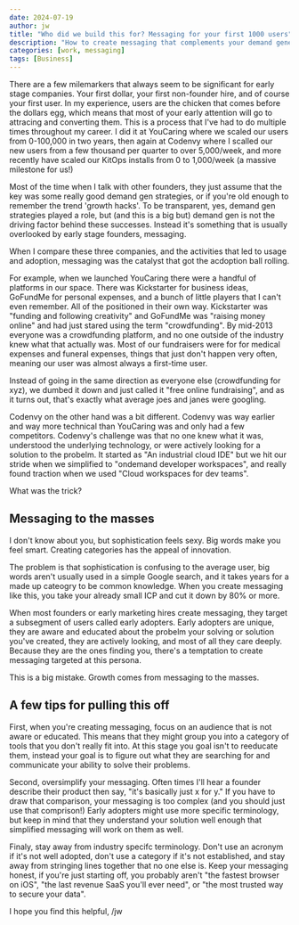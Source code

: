 ```yaml
---
date: 2024-07-19
author: jw
title: "Who did we build this for? Messaging for your first 1000 users"
description: "How to create messaging that complements your demand generation strategies"
categories: [work, messaging]
tags: [Business]
---
```


There are a few milemarkers that always seem to be significant for early stage companies. Your first dollar, your first non-founder hire, and of course your first user. In my experience, users are the chicken that comes before the dollars egg, which means that most of your early attention will go to attracing and converting them. This is a process that I've had to do multiple times throughout my career. I did it at YouCaring where we scaled our users from 0-100,000 in two years, then again at Codenvy where I scalled our new users from a few thousand per quarter to over 5,000/week, and more recently have scaled our KitOps installs from 0 to 1,000/week (a massive milestone for us!)

Most of the time when I talk with other founders, they just assume that the key was some really good demand gen strategies, or if you're old enough to remember the trend 'growth hacks'. To be transparent, yes, demand gen strategies played a role, but (and this is a big but) demand gen is not the driving factor behind these successes. Instead it's something that is usually overlooked by early stage founders, messaging.

When I compare these three companies, and the activities that led to usage and adoption, messaging was the catalyst that got the acdoption ball rolling. 

For example, when we launched YouCaring there were a handful of platforms in our space. There was Kickstarter for business ideas, GoFundMe for personal expenses, and a bunch of little players that I can't even remember. All of the positioned in their own way. Kickstarter was "funding and following creativity" and GoFundMe was "raising money online" and had just stared using the term "crowdfunding".  By mid-2013 everyone was a crowdfunding platform, and no one outside of the industry knew what that actually was. Most of our fundraisers were for for medical expenses and funeral expenses, things that just don't happen very often, meaning our user was almost always a first-time user.

Instead of going in the same direction as everyone else (crowdfunding for xyz), we dumbed it down and just called it "free online fundraising", and as it turns out, that's exactly what average joes and janes were googling. 

Codenvy on the other hand was a bit different. Codenvy was way earlier and way more technical than YouCaring was and only had a few competitors. Codenvy's challenge was that no one knew what it was, understood the underlying technology, or were actively looking for a solution to the probelm. It started as "An industrial cloud IDE" but we hit our stride when we simplified to "ondemand developer workspaces", and really found traction when we used "Cloud workspaces for dev teams". 

What was the trick? 

<h2>Messaging to the masses </h2>

I don't know about you, but sophistication feels sexy. Big words make you feel smart. Creating categories has the appeal of innovation.

The problem is that sophistication is confusing to the average user, big words aren't usually used in a simple Google search, and it takes years for a made up cateogry to be common knowledge. When you create messaging like this, you take your already small ICP and cut it down by 80% or more.

When most founders or early marketing hires create messaging, they target a subsegment of users called early adopters. Early adopters are unique, they are aware and educated about the probelm your solving or solution you've created, they are actively looking, and most of all they care deeply. Because they are the ones finding you, there's a temptation to create messaging targeted at this persona. 

This is a big mistake. Growth comes from messaging to the masses. 

<h2>A few tips for pulling this off</h2>

First, when you're creating messaging, focus on an audience that is not aware or educated. This means that they might group you into a category of tools that you don't really fit into. At this stage you goal isn't to reeducate them, instead your goal is to figure out what they are searching for and communicate your ability to solve their problems.

Second, oversimplify your messaging. Often times I'll hear a founder describe their product then say, "it's basically just x for y." If you have to draw that comparison, your messaging is too complex (and you should just use that comprison!) Early adopters might use more specific terminology, but keep in mind that they understand your solution well enough that simplified messaging will work on them as well. 

Finaly, stay away from industry specifc terminology. Don't use an acronym if it's not well adopted, don't use a category if it's not established, and stay away from stringing lines together that no one else is. Keep your messaging honest, if you're just starting off, you probably aren't "the fastest browser on iOS", "the last revenue SaaS you'll ever need", or "the most trusted way to secure your data".

I hope you find this helpful,
/jw